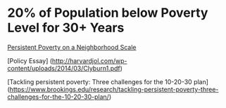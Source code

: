 # 20% of Population below Poverty Level for 30+ Years

[Persistent Poverty on a Neighborhood Scale](https://www.policymap.com/2015/03/persistent-poverty-on-a-neighborhood-scale/)  

[Policy Essay]
(http://harvardjol.com/wp-content/uploads/2014/03/Clyburn1.pdf)  

[Tackling persistent poverty: Three challenges for the 10-20-30 plan]
(https://www.brookings.edu/research/tackling-persistent-poverty-three-challenges-for-the-10-20-30-plan/)  